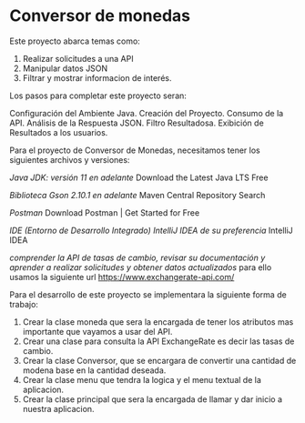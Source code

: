 # Conversor de monedas
Este proyecto abarca temas como:
1. Realizar solicitudes a una API 
2. Manipular datos JSON 
3. Filtrar y mostrar informacion de interés.

Los pasos para completar este proyecto seran:

Configuración del Ambiente Java.
Creación del Proyecto.
Consumo de la API.
Análisis de la Respuesta JSON.
Filtro Resultadosa.
Exibición de Resultados a los usuarios.


Para el proyecto de Conversor de Monedas, necesitamos tener los siguientes archivos y versiones:

<em> Java JDK: versión 11 en adelante </em>
Download the Latest Java LTS Free

<em> Biblioteca Gson 2.10.1 en adelante </em>
Maven Central Repository Search

<em> Postman </em>
Download Postman | Get Started for Free

<em> IDE (Entorno de Desarrollo Integrado) IntelliJ IDEA de su preferencia </em>
IntelliJ IDEA 

<em>comprender la API de tasas de cambio, revisar su documentación y aprender a realizar solicitudes y obtener datos actualizados</em>
para ello usamos la siguiente url https://www.exchangerate-api.com/

Para el desarrollo de este proyecto se implementara la siguiente forma de trabajo:

1. Crear la clase moneda que sera la encargada de tener los atributos mas importante que vayamos a usar del API.
2. Crear una clase para consulta la API ExchangeRate es decir las tasas de cambio.
3. Crear la clase Conversor, que se encargara de convertir una cantidad de modena base en la cantidad deseada.
4. Crear la clase menu que tendra la logica y el menu textual de la aplicacion.
5. Crear la clase principal que sera la encargada de llamar y dar inicio a nuestra aplicacion.

